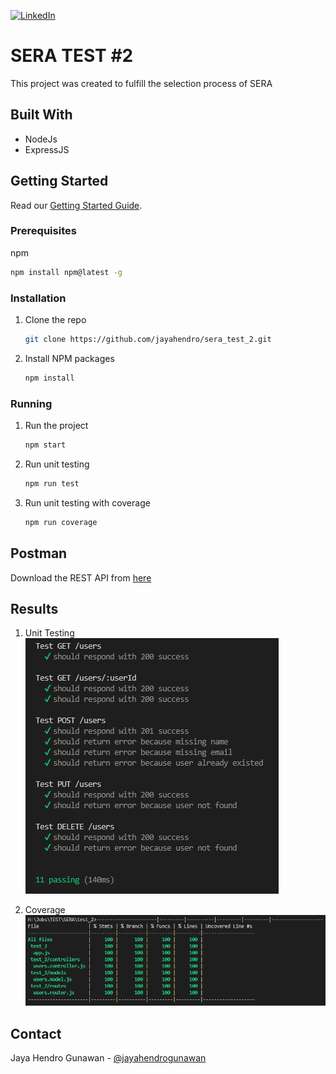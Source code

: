 [![LinkedIn][linkedin-shield]][linkedin-url]

# SERA TEST #2
This project was created to fulfill the selection process of SERA

## Built With
- NodeJs
- ExpressJS

<!-- GETTING STARTED -->

## Getting Started

Read our [Getting Started Guide](https://github.com/jayahendro/sera_test_2#getting-started).

### Prerequisites

npm
  ```sh
  npm install npm@latest -g
  ```

### Installation

1. Clone the repo
   ```sh
   git clone https://github.com/jayahendro/sera_test_2.git
   ```
2. Install NPM packages
   ```sh
   npm install
   ```

### Running

1. Run the project
   ```sh
   npm start
   ```
2. Run unit testing
   ```sh
   npm run test
   ```
3. Run unit testing with coverage
   ```sh
   npm run coverage
   ```

## Postman
Download the REST API from [here][postman-url]

## Results
1. Unit Testing<br>
   ![Unit Test][unit-test]

2. Coverage<br>
   ![Coverage Code][coverage-code]

## Contact
Jaya Hendro Gunawan - [@jayahendrogunawan][instagram-url]

[linkedin-shield]: https://img.shields.io/badge/-LinkedIn-black.svg?style=for-the-badge&logo=linkedin&colorB=555
[linkedin-url]: https://www.linkedin.com/in/jayahendro/
[instagram-url]: https://www.instagram.com/jayahendrogunawan/
[unit-test]: ./img/unit_test.png
[coverage-code]: ./img/coverage_code.png
[postman-url]: https://www.postman.com/jayahendro/workspace/test/collection/5752879-fbb23edd-0b7a-4b9d-bb13-0bdb785b7356?action=share&creator=5752879
